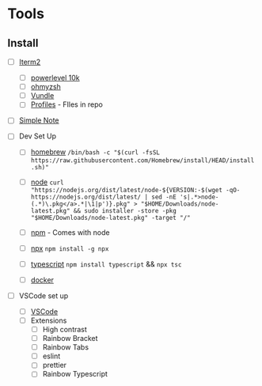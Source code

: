 # Tools

## Install

- [ ] [Iterm2](https://iterm2.com/)
	- [ ] [powerlevel 10k](https://www.reddit.com/r/zsh/comments/bj6rwz/what_is_a_good_ohmyzsh_alternative/em7l131?utm_source=share&utm_medium=web2x&context=3)
	- [ ] [ohmyzsh](https://ohmyz.sh/)
	- [ ] [Vundle](https://github.com/VundleVim/Vundle.vim)
	- [ ] [Profiles](https://github.com/HeatherFlux/dev-profiles) - FIles in repo

- [ ] [Simple Note](https://simplenote.com/)

- [ ] Dev Set Up
	- [ ] [homebrew](https://brew.sh/) `/bin/bash -c "$(curl -fsSL https://raw.githubusercontent.com/Homebrew/install/HEAD/install.sh)"`
	- [ ] [node](https://nodejs.org/en/) `curl "https://nodejs.org/dist/latest/node-${VERSION:-$(wget -qO- https://nodejs.org/dist/latest/ | sed -nE 's|.*>node-(.*)\.pkg</a>.*|\1|p')}.pkg" > "$HOME/Downloads/node-latest.pkg" && sudo installer -store -pkg "$HOME/Downloads/node-latest.pkg" -target "/"`
	- [ ] [npm](https://www.npmjs.com/) - Comes with node
	- [ ] [npx](https://www.npmjs.com/package/npx) `npm install -g npx`
	- [ ] [typescript](https://www.typescriptlang.org/) `npm install typescript` && `npx tsc`
	- [ ] [docker](https://www.docker.com/get-started)


- [ ] VSCode set up
	- [ ] [VSCode](https://code.visualstudio.com/)
	- [ ] Extensions
		- [ ] High contrast
		- [ ] Rainbow Bracket
		- [ ] Rainbow Tabs
		- [ ] eslint
		- [ ] prettier
		- [ ] Rainbow Typescript